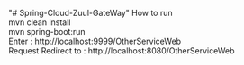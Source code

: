 "# Spring-Cloud-Zuul-GateWay" 
How to run <br/>
mvn clean install<br/>
mvn spring-boot:run<br/>
Enter : http://localhost:9999/OtherServiceWeb<br/>
Request Redirect to : http://localhost:8080/OtherServiceWeb
